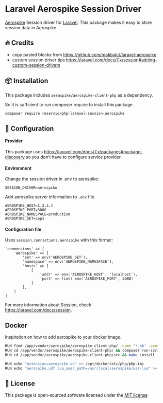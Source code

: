 # Laravel Aerospike Session Driver

[Aerospike](http://www.aerospike.com/) Session driver for [Laravel](http://laravel.com/). This package makes it easy to store session data in Aerospike.

## 🔥 Credits
 
- copy pasted blocks from https://github.com/makbulut/laravel-aerospike
- custom session driver tips https://laravel.com/docs/7.x/session#adding-custom-session-drivers

## 📦 Installation

This package includes `aerospike/aerospike-client-php` as a dependency.

So it is sufficient to run composer require to install this package.

```bash
composer require reservio/php-laravel-session-aerospike
```

## 🔧 Configuration

#### Provider

This package uses https://laravel.com/docs/7.x/packages#package-discovery so you don't have to configure service provider.

#### Environment

Change the session driver in .env to aerospike:

```
SESSION_DRIVER=aerospike
```

Add aerospike server information to `.env` file.

```
AEROSPIKE_HOST=1.2.3.4
AEROSPIKE_PORT=3000
AEROSPIKE_NAMESPACE=production
AEROSPIKE_SET=app1
```

#### Configuration file

Uses `session.connections.aerospike` with this format:

```
'connections' => [
    'aerospike' => [
        'set' => env('AEROSPIKE_SET'),
        'namespace' => env('AEROSPIKE_NAMESPACE'),
        'hosts' => [
            [
                'addr' => env('AEROSPIKE_HOST', 'localhost'),
                'port' => (int) env('AEROSPIKE_PORT', 3000)
            ]
        ],
    ]
]
```

For more information about Session, check https://laravel.com/docs/session.

## Docker

Inspiration on how to add aerospike to your docker image.

```bash
RUN find /app/vendor/aerospike/aerospike-client-php/ -name "*.sh" -exec chmod +x {} \;
RUN cd /app/vendor/aerospike/aerospike-client-php/ && composer run-script post-install-cmd
RUN cd /app/vendor/aerospike/aerospike-client-php/src && make install

RUN echo "extension=aerospike.so" >> /opt/docker/etc/php/php.ini
RUN echo "aerospike.udf.lua_user_path=/usr/local/aerospike/usr-lua" >> /opt/docker/etc/php/php.ini
```

## 📄 License

This package is open-sourced software licensed under the [MIT license](http://opensource.org/licenses/MIT)